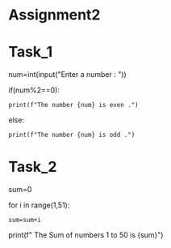 # Assignment2

#   Task_1

num=int(input("Enter a number : "))

if(num%2==0):

    print(f"The number {num} is even .")
    
else:

    print(f"The number {num} is odd .")
    
# Task_2

sum=0

for i in range(1,51):

    sum=sum+i
    

print(f" The Sum of numbers 1 to 50 is {sum}")
